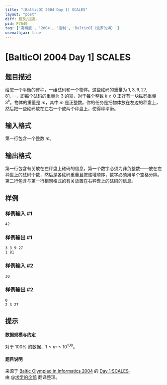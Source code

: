 ```yaml
---
title: "[BalticOI 2004 Day 1] SCALES"
layout: "post"
diff: 普及/提高-
pid: P7649
tag: ['高精度', '2004', '进制', 'BalticOI（波罗的海）']
usemathjax: true
---
```


# [BalticOI 2004 Day 1] SCALES
## 题目描述

给您一个平衡的臂秤，一组砝码和一个物体。这些砝码的重量为 $1,3,9,27,81, \cdots$，即每个砝码的重量为 $3$ 的幂，对于每个整数 $k≥0$ 正好有一块砝码重量 $3^k$。物体的重量是 $m$，其中 $m$ 是正整数。你的任务是把物体放在左边的秤盘上，然后把一些砝码放在左右一个或两个秤盘上，使得秤平衡。  
## 输入格式

第一行包含一个整数 $m$。
## 输出格式

第一行包含有关放在左秤盘上砝码的信息，第一个数字必须为非负整数――放在左秤盘上的砝码个数，然后是各砝码重量且按递增顺序，数字必须用单个空格分隔。第二行包含与第一行相同格式的有关放置在右秤盘上的砝码的信息。
## 样例

### 样例输入 #1
```
42
```
### 样例输出 #1
```
3 3 9 27
1 81
```
### 样例输入 #2
```
30
```
### 样例输出 #2
```
0
2 3 27
```
## 提示

#### 数据规模与约定  
对于 $100 \%$ 的数据，$1 \le m \le 10^{100}$。
#### 题目说明  
来源于 [Baltic Olympiad in Informatics 2004](http://www.boi2004.lv/) 的 [Day 1:SCALES](http://www.boi2004.lv/Uzd_diena1.pdf)。  
由 @[求学的企鹅](/user/271784) 翻译整理。
